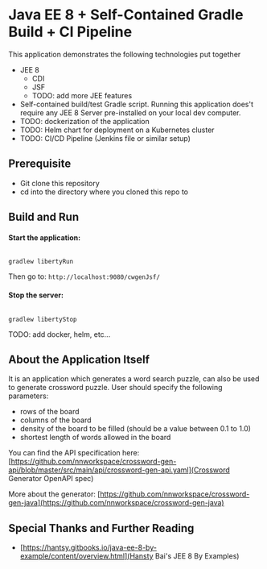 # Java EE 8 + Self-Contained Gradle Build + CI Pipeline 

This application demonstrates the following technologies put together

* JEE 8 
  - CDI
  - JSF
  - TODO: add more JEE features
* Self-contained build/test Gradle script. Running this application does't require any JEE 8 Server 
pre-installed on your local dev computer. 
* TODO: dockerization of the application
* TODO: Helm chart for deployment on a Kubernetes cluster
* TODO: CI/CD Pipeline (Jenkins file or similar setup)
 
 
## Prerequisite

* Git clone this repository
* cd into the directory where you cloned this repo to

## Build and Run 

#### Start the application:

```

gradlew libertyRun

```

Then go to: `http://localhost:9080/cwgenJsf/`


#### Stop the server:
```

gradlew libertyStop

```

TODO: add docker, helm, etc...

## About the Application Itself

It is an application which generates a word search puzzle, can also be used to generate crossword
puzzle. User should specify the following parameters:

* rows of the board
* columns of the board
* density of the board to be filled (should be a value between 0.1 to 1.0)
* shortest length of words allowed in the board

You can find the API specification here:
[https://github.com/nnworkspace/crossword-gen-api/blob/master/src/main/api/crossword-gen-api.yaml](Crossword Generator OpenAPI spec)

More about the generator:
[https://github.com/nnworkspace/crossword-gen-java](https://github.com/nnworkspace/crossword-gen-java)


## Special Thanks and Further Reading

* [https://hantsy.gitbooks.io/java-ee-8-by-example/content/overview.html](Hansty Bai's JEE 8 By Examples)

